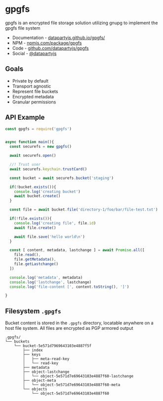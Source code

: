# gpgfs

gpgfs is an encrypted file storage solution utilizing gnupg to implement the gpgfs file system

 * Documentation - [datapartyjs.github.io/gpgfs/](https://datapartyjs.github.io/gpgfs/)
 * NPM - [npmjs.com/package/gpgfs](https://www.npmjs.com/package/gpgfs)
 * Code - [github.com/datapartyjs/gpgfs](https://github.com/datapartyjs/gpgfs)
 * Social - [@datapartyjs](https://twitter.com/datapartyjs)

## Goals

 * Private by default
 * Transport agnostic
 * Represent file buckets
 * Encrypted metadata
 * Granular permissions

## API Example

```js
const gpgfs = require('gpgfs')


async function main(){
  const securefs = new gpgfs()

  await securefs.open()

  //! Trust user
  await securefs.keychain.trustCard()

  const bucket = await securefs.bucket('staging')

  if(!bucket.exists()){
    console.log('creating bucket')
    await bucket.create()
  }

  const file = await bucket.file('directory-1/foo/bar/file-test.txt')

  if(!file.exists()){
    console.log('creating file', file.id)
    await file.create()

    await file.save('hello world\n')
  }

  const [ content, metadata, lastchange ] = await Promise.all([
    file.read(),
    file.getMetadata(),
    file.getLastchange()
  ])

  console.log('metadata', metadata)
  console.log('lastchange', lastchange)
  console.log('file-content [', content.toString(), ']')

}
```


## Filesystem `.gpgfs`

Bucket content is stored in the `.gpgfs` directory, locatable anywhere on a host file system. All files are encrypted as PGP armored output

```console
.gpgfs/
└── buckets
    └── bucket-5e571d7969643103e4887f5f
        ├── index
        ├── keys
        │   ├── meta-read-key
        │   └── read-key
        ├── metadata
        ├── object-lastchange
        │   └── object-5e571d7e69643103e4887f60-lastchange
        ├── object-meta
        │   └── object-5e571d7e69643103e4887f60-meta
        └── objects
            └── object-5e571d7e69643103e4887f60
```
